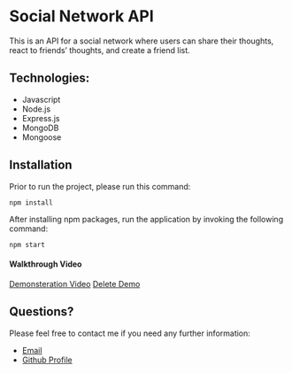 # Social Network API

This is an API for a social network where users can share their thoughts, react to friends’ thoughts, and create a friend list.

## Technologies:

- Javascript
- Node.js
- Express.js
- MongoDB
- Mongoose

## Installation

Prior to run the project, please run this command:

```
npm install
```

After installing npm packages, run the application by invoking the following command:

```
npm start
```

#### Walkthrough Video

[Demonsteration Video](https://drive.google.com/file/d/1bpWmXj5ZvIqfo9NwkFUSFB2GQZkStbZQ/view)
[Delete Demo](https://drive.google.com/file/d/1TCK5e9p1DdvwfAwcEFVWfzpMycILFYFT/view)

## Questions?

Please feel free to contact me if you need any further information:

- [Email](mailto:wwtian9@gmail.com)
- [Github Profile](https://github.com/samiraborghei/social-network-api)
